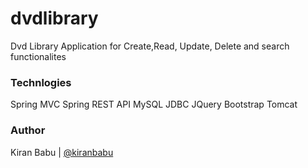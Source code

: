 # dvdlibrary
Dvd Library Application for Create,Read, Update, Delete and search functionalites

### Technlogies
Spring MVC
Spring REST API
MySQL
JDBC
JQuery
Bootstrap
Tomcat


### Author

Kiran Babu |  [@kiranbabu](http://www.cloudhadoop.com/)

